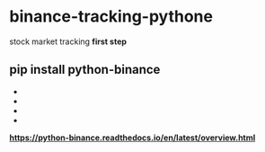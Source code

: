 # binance-tracking-pythone
stock market tracking
<b>first step<b>

pip install python-binance
-
-
-
-
-
https://python-binance.readthedocs.io/en/latest/overview.html
